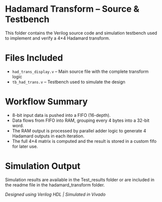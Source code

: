 # Hadamard Transform – Source & Testbench

This folder contains the Verilog source code and simulation testbench used to implement and verify a 4×4 Hadamard transform.

# Files Included
- `had_trans_display.v` – Main source file with the complete transform logic
- `tb_had_trans.v` – Testbench used to simulate the design

# Workflow Summary
- 8-bit input data is pushed into a FIFO (16-depth).
- Data flows from FIFO into RAM, grouping every 4 bytes into a 32-bit word.
- The RAM output is processed by parallel adder logic to generate 4 Hadamard outputs in each iteration.
- The full 4×4 matrix is computed and the result is stored in a custom fifo for later use.
  

# Simulation Output
Simulation results are available in the Test_results folder or are included in the readme file in the hadamard_transform folder.


*Designed using Verilog HDL | Simulated in Vivado*


    
   
